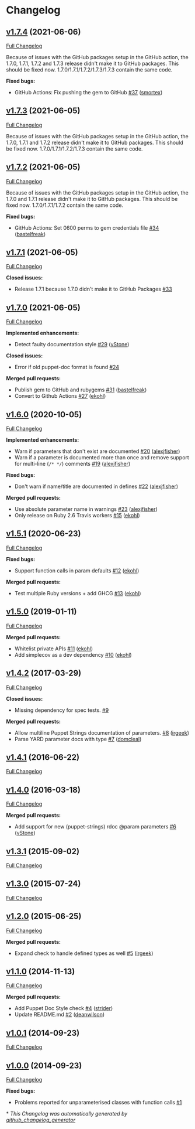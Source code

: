 # Changelog

## [v1.7.4](https://github.com/voxpupuli/puppet-lint-param-docs/tree/v1.7.4) (2021-06-06)

[Full Changelog](https://github.com/voxpupuli/puppet-lint-param-docs/compare/v1.7.3...v1.7.4)

Because of issues with the GitHub packages setup in the GitHub action, the 1.7.0, 1.7.1, 1.7.2 and 1.7.3 release didn't make it to GitHub packages. This should be fixed now. 1.7.0/1.7.1/1.7.2/1.7.3/1.7.3 contain the same code.

**Fixed bugs:**

- GitHub Actions: Fix pushing the gem to GitHub [\#37](https://github.com/voxpupuli/puppet-lint-param-docs/pull/37) ([smortex](https://github.com/smortex))

## [v1.7.3](https://github.com/voxpupuli/puppet-lint-param-docs/tree/v1.7.3) (2021-06-05)

[Full Changelog](https://github.com/voxpupuli/puppet-lint-param-docs/compare/v1.7.2...v1.7.3)

Because of issues with the GitHub packages setup in the GitHub action, the 1.7.0, 1.7.1 and 1.7.2 release didn't make it to GitHub packages. This should be fixed now. 1.7.0/1.7.1/1.7.2/1.7.3 contain the same code.

## [v1.7.2](https://github.com/voxpupuli/puppet-lint-param-docs/tree/v1.7.2) (2021-06-05)

[Full Changelog](https://github.com/voxpupuli/puppet-lint-param-docs/compare/v1.7.1...v1.7.2)

Because of issues with the GitHub packages setup in the GitHub action, the 1.7.0 and 1.7.1 release didn't make it to GitHub packages. This should be fixed now. 1.7.0/1.7.1/1.7.2 contain the same code.

**Fixed bugs:**

- GitHub Actions: Set 0600 perms to gem credentials file [\#34](https://github.com/voxpupuli/puppet-lint-param-docs/pull/34) ([bastelfreak](https://github.com/bastelfreak))

## [v1.7.1](https://github.com/voxpupuli/puppet-lint-param-docs/tree/v1.7.1) (2021-06-05)

[Full Changelog](https://github.com/voxpupuli/puppet-lint-param-docs/compare/v1.7.0...v1.7.1)

**Closed issues:**

- Release 1.7.1 because 1.7.0 didn't make it to GitHub Packages [\#33](https://github.com/voxpupuli/puppet-lint-param-docs/issues/33)

## [v1.7.0](https://github.com/voxpupuli/puppet-lint-param-docs/tree/v1.7.0) (2021-06-05)

[Full Changelog](https://github.com/voxpupuli/puppet-lint-param-docs/compare/v1.6.0...v1.7.0)

**Implemented enhancements:**

- Detect faulty documentation style [\#29](https://github.com/voxpupuli/puppet-lint-param-docs/pull/29) ([vStone](https://github.com/vStone))

**Closed issues:**

- Error if old puppet-doc format is found [\#24](https://github.com/voxpupuli/puppet-lint-param-docs/issues/24)

**Merged pull requests:**

- Publish gem to GitHub and rubygems [\#31](https://github.com/voxpupuli/puppet-lint-param-docs/pull/31) ([bastelfreak](https://github.com/bastelfreak))
- Convert to Github Actions [\#27](https://github.com/voxpupuli/puppet-lint-param-docs/pull/27) ([ekohl](https://github.com/ekohl))

## [v1.6.0](https://github.com/voxpupuli/puppet-lint-param-docs/tree/v1.6.0) (2020-10-05)

[Full Changelog](https://github.com/voxpupuli/puppet-lint-param-docs/compare/v1.5.1...v1.6.0)

**Implemented enhancements:**

- Warn if parameters that don't exist are documented [\#20](https://github.com/voxpupuli/puppet-lint-param-docs/pull/20) ([alexjfisher](https://github.com/alexjfisher))
- Warn if a parameter is documented more than once and remove support for multi-line \(`/* */`\) comments [\#19](https://github.com/voxpupuli/puppet-lint-param-docs/pull/19) ([alexjfisher](https://github.com/alexjfisher))

**Fixed bugs:**

- Don't warn if name/title are documented in defines [\#22](https://github.com/voxpupuli/puppet-lint-param-docs/pull/22) ([alexjfisher](https://github.com/alexjfisher))

**Merged pull requests:**

- Use absolute parameter name in warnings [\#23](https://github.com/voxpupuli/puppet-lint-param-docs/pull/23) ([alexjfisher](https://github.com/alexjfisher))
- Only release on Ruby 2.6 Travis workers [\#15](https://github.com/voxpupuli/puppet-lint-param-docs/pull/15) ([ekohl](https://github.com/ekohl))

## [v1.5.1](https://github.com/voxpupuli/puppet-lint-param-docs/tree/v1.5.1) (2020-06-23)

[Full Changelog](https://github.com/voxpupuli/puppet-lint-param-docs/compare/v1.5.0...v1.5.1)

**Fixed bugs:**

- Support function calls in param defaults [\#12](https://github.com/voxpupuli/puppet-lint-param-docs/pull/12) ([ekohl](https://github.com/ekohl))

**Merged pull requests:**

- Test multiple Ruby versions + add GHCG [\#13](https://github.com/voxpupuli/puppet-lint-param-docs/pull/13) ([ekohl](https://github.com/ekohl))

## [v1.5.0](https://github.com/voxpupuli/puppet-lint-param-docs/tree/v1.5.0) (2019-01-11)

[Full Changelog](https://github.com/voxpupuli/puppet-lint-param-docs/compare/v1.4.2...v1.5.0)

**Merged pull requests:**

- Whitelist private APIs [\#11](https://github.com/voxpupuli/puppet-lint-param-docs/pull/11) ([ekohl](https://github.com/ekohl))
- Add simplecov as a dev dependency [\#10](https://github.com/voxpupuli/puppet-lint-param-docs/pull/10) ([ekohl](https://github.com/ekohl))

## [v1.4.2](https://github.com/voxpupuli/puppet-lint-param-docs/tree/v1.4.2) (2017-03-29)

[Full Changelog](https://github.com/voxpupuli/puppet-lint-param-docs/compare/v1.4.1...v1.4.2)

**Closed issues:**

- Missing dependency for spec tests. [\#9](https://github.com/voxpupuli/puppet-lint-param-docs/issues/9)

**Merged pull requests:**

- Allow multiline Puppet Strings documentation of parameters. [\#8](https://github.com/voxpupuli/puppet-lint-param-docs/pull/8) ([irgeek](https://github.com/irgeek))
- Parse YARD parameter docs with type [\#7](https://github.com/voxpupuli/puppet-lint-param-docs/pull/7) ([domcleal](https://github.com/domcleal))

## [v1.4.1](https://github.com/voxpupuli/puppet-lint-param-docs/tree/v1.4.1) (2016-06-22)

[Full Changelog](https://github.com/voxpupuli/puppet-lint-param-docs/compare/v1.4.0...v1.4.1)

## [v1.4.0](https://github.com/voxpupuli/puppet-lint-param-docs/tree/v1.4.0) (2016-03-18)

[Full Changelog](https://github.com/voxpupuli/puppet-lint-param-docs/compare/v1.3.1...v1.4.0)

**Merged pull requests:**

- Add support for new \(puppet-strings\) rdoc @param parameters [\#6](https://github.com/voxpupuli/puppet-lint-param-docs/pull/6) ([vStone](https://github.com/vStone))

## [v1.3.1](https://github.com/voxpupuli/puppet-lint-param-docs/tree/v1.3.1) (2015-09-02)

[Full Changelog](https://github.com/voxpupuli/puppet-lint-param-docs/compare/v1.3.0...v1.3.1)

## [v1.3.0](https://github.com/voxpupuli/puppet-lint-param-docs/tree/v1.3.0) (2015-07-24)

[Full Changelog](https://github.com/voxpupuli/puppet-lint-param-docs/compare/v1.2.0...v1.3.0)

## [v1.2.0](https://github.com/voxpupuli/puppet-lint-param-docs/tree/v1.2.0) (2015-06-25)

[Full Changelog](https://github.com/voxpupuli/puppet-lint-param-docs/compare/v1.1.0...v1.2.0)

**Merged pull requests:**

- Expand check to handle defined types as well [\#5](https://github.com/voxpupuli/puppet-lint-param-docs/pull/5) ([irgeek](https://github.com/irgeek))

## [v1.1.0](https://github.com/voxpupuli/puppet-lint-param-docs/tree/v1.1.0) (2014-11-13)

[Full Changelog](https://github.com/voxpupuli/puppet-lint-param-docs/compare/v1.0.1...v1.1.0)

**Merged pull requests:**

- Add Puppet Doc Style check [\#4](https://github.com/voxpupuli/puppet-lint-param-docs/pull/4) ([strider](https://github.com/strider))
- Update README.md [\#2](https://github.com/voxpupuli/puppet-lint-param-docs/pull/2) ([deanwilson](https://github.com/deanwilson))

## [v1.0.1](https://github.com/voxpupuli/puppet-lint-param-docs/tree/v1.0.1) (2014-09-23)

[Full Changelog](https://github.com/voxpupuli/puppet-lint-param-docs/compare/v1.0.0...v1.0.1)

## [v1.0.0](https://github.com/voxpupuli/puppet-lint-param-docs/tree/v1.0.0) (2014-09-23)

[Full Changelog](https://github.com/voxpupuli/puppet-lint-param-docs/compare/8009750386fc1a1b9ab53331d5d42e1c6c45a979...v1.0.0)

**Fixed bugs:**

- Problems reported for unparameterised classes with function calls [\#1](https://github.com/voxpupuli/puppet-lint-param-docs/issues/1)



\* *This Changelog was automatically generated by [github_changelog_generator](https://github.com/github-changelog-generator/github-changelog-generator)*
